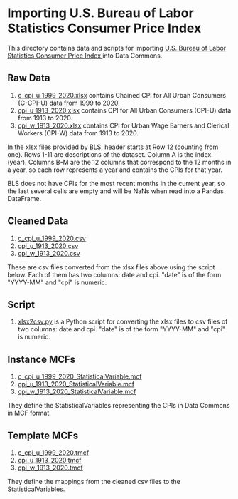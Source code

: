# Importing U.S. Bureau of Labor Statistics Consumer Price Index

This directory contains data and scripts for importing
[U.S. Bureau of Labor Statistics Consumer Price Index
](https://www.bls.gov/cpi/data.htm) into Data Commons.

## Raw Data
1. [c_cpi_u_1999_2020.xlsx](c_cpi_u_1999_2020.xlsx) contains Chained CPI for
   All Urban Consumers (C-CPI-U) data from 1999 to 2020.
2. [cpi_u_1913_2020.xlsx](cpi_u_1913_2020.xlsx) contains CPI for All Urban
   Consumers (CPI-U) data from 1913 to 2020.
3. [cpi_w_1913_2020.xlsx](cpi_w_1913_2020.xlsx) contains CPI for Urban Wage
   Earners and Clerical Workers (CPI-W) data from 1913 to 2020.

In the xlsx files provided by BLS, header starts at Row 12 (counting from one).
Rows 1-11 are descriptions of the dataset. Column A is the index (year).
Columns B-M are the 12 columns that correspond to the 12 months in a year, so
each row represents a year and contains the CPIs for that year.

BLS does not have CPIs for the most recent months in the current year, so the
last several cells are empty and will be NaNs when read into a Pandas DataFrame.


## Cleaned Data
1. [c_cpi_u_1999_2020.csv](c_cpi_u_1999_2020.csv)
2. [cpi_u_1913_2020.csv](cpi_u_1913_2020.csv)
3. [cpi_w_1913_2020.csv](cpi_w_1913_2020.csv)

These are csv files converted from the xlsx files above using the script below.
Each of them has two columns: date and cpi. "date" is of the form "YYYY-MM" and
"cpi" is numeric.


## Script
1. [xlsx2csv.py](xlsx2csv.py) is a Python script for converting the xlsx files
   to csv files of two columns: date and cpi. "date" is of the form "YYYY-MM"
   and "cpi" is numeric.

## Instance MCFs
1. [c_cpi_u_1999_2020_StatisticalVariable.mcf
   ](c_cpi_u_1999_2020_StatisticalVariable.mcf)
2. [cpi_u_1913_2020_StatisticalVariable.mcf
   ](cpi_u_1913_2020_StatisticalVariable.mcf)
3. [cpi_w_1913_2020_StatisticalVariable.mcf
   ](cpi_w_1913_2020_StatisticalVariable.mcf)

They define the StatisticalVariables representing the CPIs in Data Commons in
MCF format.

## Template MCFs
1. [c_cpi_u_1999_2020.tmcf](c_cpi_u_1999_2020.tmcf)
2. [cpi_u_1913_2020.tmcf](cpi_u_1913_2020.tmcf)
3. [cpi_w_1913_2020.tmcf](cpi_w_1913_2020.tmcf)

They define the mappings from the cleaned csv files to the StatisticalVariables.